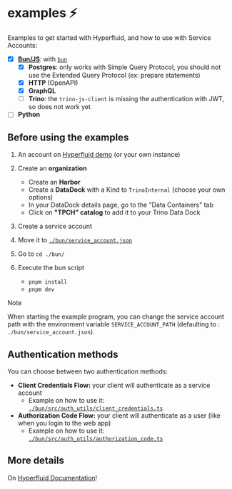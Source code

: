 # examples :zap:

Examples to get started with Hyperfluid, and how to use with Service Accounts:

- [x] [**Bun/JS**](./bun/): with [`bun`](https://bun.sh/)
  - [x] **Postgres**: only works with Simple Query Protocol, you should not use the Extended Query Protocol (ex: prepare statements)
  - [x] **HTTP** (OpenAPI)
  - [x] **GraphQL**
  - [ ] **Trino**: the `trino-js-client` is missing the authentication with JWT, so does not work yet 
- [ ] **Python**

## Before using the examples

1. An account on [Hyperfluid demo](https://demo.hyperfluid.nudibranches.tech/) (or your own instance)

2. Create an **organization**
    - Create an **Harbor**
    - Create a **DataDock** with a Kind to `TrinoInternal` (choose your own options)
    - In your DataDock details page, go to the "Data Containers" tab
    - Click on **"TPCH" catalog** to add it to your Trino Data Dock

3. Create a service account

4. Move it to [`./bun/service_account.json`](./bun/)

6. Go to `cd ./bun/`

7. Execute the bun script
    - `pnpm install`
    - `pnpm dev`

> [!NOTE]
> When starting the example program, you can change the service account path with the environment variable `SERVICE_ACCOUNT_PATH`
> (defaulting to : `./bun/service_account.json`).

## Authentication methods

You can choose between two authentication methods:
- **Client Credentials Flow:** your client will authenticate as a service account
  - Example on how to use it: [`./bun/src/auth_utils/client_credentials.ts`](./bun/src/auth_utils/client_credentials.ts)
- **Authorization Code Flow:** your client will authenticate as a user (like when you login to the web app)
  - Example on how to use it: [`./bun/src/auth_utils/authorization_code.ts`](./bun/src/auth_utils/authorization_code.ts)

## More details

On [Hyperfluid Documentation](https://www.nudibranches.tech/docs/core-concepts/)!
